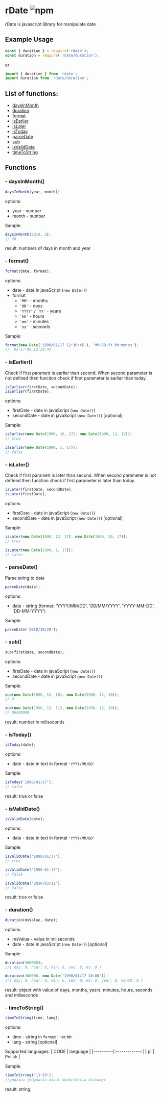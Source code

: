 # rDate ![npm](https://img.shields.io/npm/v/rdate)

rDate is javascript library for manipulate date

## Example Usage

```javascript
const { duration } = require('rdate');
const duration = require('rdate/duration');
```

or

```javascript
import { duration } from 'rdate';
import duration from 'rdate/duration';
```

## List of functions:

-   [daysInMonth](#--daysInMonth)
-   [duration](#--duration)
-   [format](#--format)
-   [isEarlier](#--isEarlier)
-   [isLater](#--isLater)
-   [isToday](#--isToday)
-   [parseDate](#--parseDate)
-   [sub](#--sub)
-   [isValidDate](#--isValidDate)
-   [timeToString](#--timeToString)

## Functions
### - daysInMonth()

```javascript
daysInMonth(year, month);
```

options:

-   year - number
-   month - number

Sample:

```javascript
daysInMonth(2019, 2);
// 28
```

result: numbers of days in month and year

### - format()

```javascript
format(date, format);
```

options:

-   date - date in javaScript (`new Date()`)
-   format
    -   `'MM'` - months
    -   `'DD'` - days
    -   `'YYYY'` / `'YY'` - years
    -   `'hh'` - hours
    -   `'mm'` - minutes
    -   `'ss'` - seconds

Sample:

```javascript
format(new Date('1990/01/17 12:30:45'), 'MM-DD-YY hh:mm:ss');
//  01-17-90 12:30:45
```

### - isEarlier()

Check if first parametr is earlier than second. When second parameter is not defined then function check if first parameter is earlier than today.

```javascript
isEarlier(firstDate, secondDate);
isEarlier(firstDate);
```

options:

-   firstDate - date in javaScript (`new Date()`)
-   secondDate - date in javaScript (`new Date()`) [optional]

Sample:

```javascript
isEarlier(new Date(1990, 10, 17), new Date(1990, 12, 17));
// true

isEarlier(new Date(1990, 1, 17));
// false
```

### - isLater()

Check if first parametr is later than second. When second parameter is not defined then function check if first parameter is later than today.

```javascript
isLater(firstDate, secondDate);
isLater(firstDate);
```

options:

-   firstDate - date in javaScript (`new Date()`)
-   secondDate - date in javaScript (`new Date()`) [optional]

Sample:

```javascript
isLater(new Date(1990, 12, 17), new Date(1990, 10, 17));
// true

isLater(new Date(1990, 1, 17));
// false
```

### - parseDate()

Parse string to date

```javascript
parseDate(date);
```

options:

-   date - string (format: 'YYYY/MM/DD', 'DD/MM/YYYY', 'YYYY-MM-DD', 'DD-MM-YYYY')

Sample:

```javascript
parseDate('2010/10/20');
```

### - sub()

```javascript
sub(firstDate, secondDate);
```

options:

-   firstDate - date in javaScript (`new Date()`)
-   secondDate - date in javaScript (`new Date()`)

Sample:

```javascript
sub(new Date(1990, 12, 10), new Date(1990, 12, 10));
// 0

sub(new Date(1990, 12, 11), new Date(1990, 12, 10));
// 86400000
```

result: number in miliseconds

### - isToday()

```javascript
isToday(date);
```

options:

-   date - date in text in format `'YYYY/MM/DD'`

Sample:

```javascript
isToday('1990/01/17');
// false
```

result: true or false

### - isValidDate()

```javascript
isValidDate(date);
```

options:

-   date - date in text in format `'YYYY/MM/DD'`

Sample:

```javascript
isValidDate('1990/01/17');
// true

isValidDate('1990-01-17');
// false

isValidDate('2020/03/32');
// false
```

result: true or false

### - duration()

```javascript
duration(msValue, date);
```

options:

-   msValue - value in miliseconds
-   date - date in javaScript (`new Date()`) [optional]

Sample:

```javascript
duration(360000);
//{ day: 0, hour: 0, min: 6, sec: 0, ms: 0 }
```

```javascript
duration(360000, new Date('1990/01/17 10:00'));
//{ day: 0, hour: 0, min: 6, sec: 0, ms: 0, year: 0, month: 0 }
```

result: object with value of days, months, years, minutes, hours, seconds and miliseconds

### - timeToString()

```javascript
timeToString(time, lang);
```

options:

-   time - string in `format: HH:MM`
-   lang - string [optional]

Supported languages:
| CODE | language |
|----------|:-------------:|
| pl | Polish |


Sample:

```javascript
timeToString('11:29');
//godzina jedynasta minut dwadzieścia dziewięć
```

result: string
